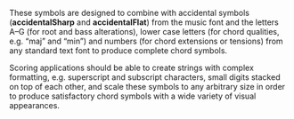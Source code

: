 These symbols are designed to combine with accidental symbols
(**accidentalSharp** and **accidentalFlat**) from the music font and the letters
A–G (for root and bass alterations), lower case letters (for chord
qualities, e.g. “maj” and “min”) and numbers (for chord extensions or
tensions) from any standard text font to produce complete chord symbols.

Scoring applications should be able to create strings with complex
formatting, e.g. superscript and subscript characters, small digits
stacked on top of each other, and scale these symbols to any arbitrary
size in order to produce satisfactory chord symbols with a wide variety
of visual appearances.
